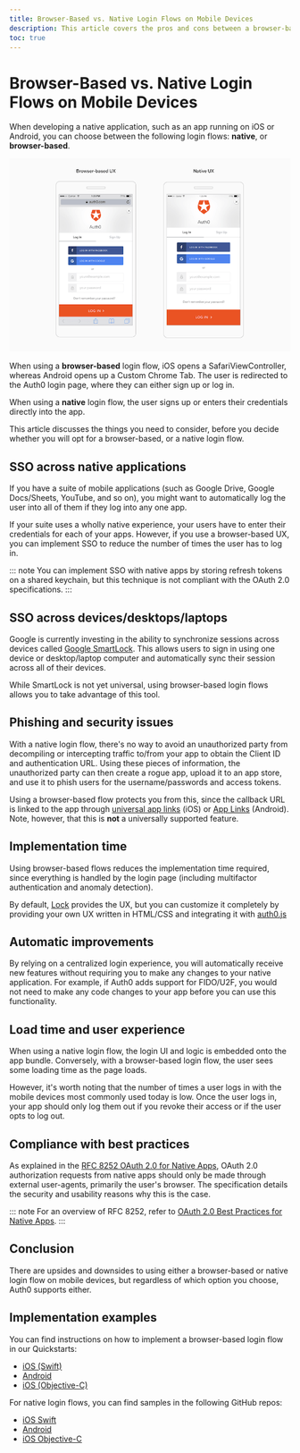 ```yaml
---
title: Browser-Based vs. Native Login Flows on Mobile Devices
description: This article covers the pros and cons between a browser-based vs. native experience when implementing Auth0 on a mobile device
toc: true
---
```

# Browser-Based vs. Native Login Flows on Mobile Devices

When developing a native application, such as an app running on iOS or Android, you can choose between the following login flows: **native**, or **browser-based**.

![Native vs. browser-based UX](/media/articles/tutorials/mobile-ux.png)

When using a **browser-based** login flow, iOS opens a SafariViewController, whereas Android opens up a Custom Chrome Tab. The user is redirected to the Auth0 login page, where they can either sign up or log in.

When using a **native** login flow, the user signs up or enters their credentials directly into the app.

This article discusses the things you need to consider, before you decide whether you will opt for a browser-based, or a native login flow.

## SSO across native applications

If you have a suite of mobile applications (such as Google Drive, Google Docs/Sheets, YouTube, and so on), you might want to automatically log the user into all of them if they log into any one app.

If your suite uses a wholly native experience, your users have to enter their credentials for each of your apps. However, if you use a browser-based UX, you can implement SSO to reduce the number of times the user has to log in.

::: note
You can implement SSO with native apps by storing refresh tokens on a shared keychain, but this technique is not compliant with the OAuth 2.0 specifications.
:::

## SSO across devices/desktops/laptops

Google is currently investing in the ability to synchronize sessions across devices called [Google SmartLock](https://get.google.com/smartlock/). This allows users to sign in using one device or desktop/laptop computer and automatically sync their session across all of their devices.

While SmartLock is not yet universal, using browser-based login flows allows you to take advantage of this tool.

## Phishing and security issues

With a native login flow, there's no way to avoid an unauthorized party from decompiling or intercepting traffic to/from your app to obtain the Client ID and authentication URL. Using these pieces of information, the unauthorized party can then create a rogue app, upload it to an app store, and use it to phish users for the username/passwords and access tokens.

Using a browser-based flow protects you from this, since the callback URL is linked to the app through [universal app links](https://developer.apple.com/ios/universal-links/) (iOS) or [App Links](/clients/enable-android-app-links) (Android). Note, however, that this is **not** a universally supported feature.

## Implementation time

Using browser-based flows reduces the implementation time required, since everything is handled by the login page (including multifactor authentication and anomaly detection).

By default, [Lock](/libraries/lock) provides the UX, but you can customize it completely by providing your own UX written in HTML/CSS and integrating it with [auth0.js](libraries/auth0js/v8)

## Automatic improvements

By relying on a centralized login experience, you will automatically receive new features without requiring you to make any changes to your native application. For example, if Auth0 adds support for FIDO/U2F, you would not need to make any code changes to your app before you can use this functionality.

## Load time and user experience

When using a native login flow, the login UI and logic is embedded onto the app bundle. Conversely, with a browser-based login flow, the user sees some loading time as the page loads.

However, it's worth noting that the number of times a user logs in with the mobile devices most commonly used today is low. Once the user logs in, your app should only log them out if you revoke their access or if the user opts to log out.

## Compliance with best practices

As explained in the [RFC 8252 OAuth 2.0 for Native Apps](https://tools.ietf.org/html/rfc8252), OAuth 2.0 authorization requests from native apps should only be made through external user-agents, primarily the user's browser.  The specification details the security and usability reasons why this is the case.

::: note
For an overview of RFC 8252, refer to [OAuth 2.0 Best Practices for Native Apps](https://auth0.com/blog/oauth-2-best-practices-for-native-apps).
:::

## Conclusion

There are upsides and downsides to using either a browser-based or native login flow on mobile devices, but regardless of which option you choose, Auth0 supports either.

## Implementation examples

You can find instructions on how to implement a browser-based login flow in our Quickstarts:
- [iOS (Swift)](/quickstart/native/ios-swift/00-login)
- [Android](/quickstart/native/android/00-login)
- [iOS (Objective-C)](/quickstart/native/ios-objc/00-login)

For native login flows, you can find samples in the following GitHub repos:
- [iOS Swift](https://github.com/auth0-samples/auth0-ios-swift-sample/tree/embedded-login/01-Embedded-Login)
- [Android](https://github.com/auth0-samples/auth0-android-sample/tree/embedded-login/01-Embedded-Login)
- [iOS Objective-C](https://github.com/auth0-samples/auth0-ios-objc-sample)
